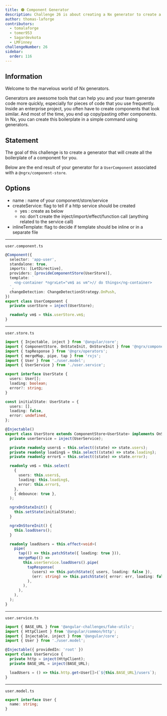 ```yaml
---
title: 🟠 Component Generator
description: Challenge 26 is about creating a Nx generator to create a custom component
author: thomas-laforge
contributors:
  - tomalaforge
  - tomer953
  - Sagardevkota
  - LMFinney
challengeNumber: 26
sidebar:
  order: 116
---
```


## Information

Welcome to the marvelous world of Nx generators.

Generators are awesome tools that can help you and your team generate code more quickly, especially for pieces of code that you use frequently. Inside an enterprise project, you often have to create components that look similar. And most of the time, you end up copy/pasting other components. In Nx, you can create this boilerplate in a simple command using generators.

## Statement

The goal of this challenge is to create a generator that will create all the boilerplate of a component for you.

Below are the end result of your generator for a `UserComponent` associated with a `@ngrx/component-store`.

## Options

- name : name of your component/store/service
- createService: flag to tell if a http service should be created
  - yes : create as below
  - no: don't create the inject/import/effect/function call (anything related to the service call)
- inlineTemplate: flag to decide if template should be inline or in a separate file

---

`user.component.ts`

```ts
@Component({
  selector: 'app-user',
  standalone: true,
  imports: [LetDirective],
  providers: [provideComponentStore(UserStore)],
  template: `
    <ng-container *ngrxLet="vm$ as vm">// do things</ng-container>
  `,
  changeDetection: ChangeDetectionStrategy.OnPush,
})
export class UserComponent {
  private userStore = inject(UserStore);

  readonly vm$ = this.userStore.vm$;
}
```

---

`user.store.ts`

```ts
import { Injectable, inject } from '@angular/core';
import { ComponentStore, OnStateInit, OnStoreInit } from '@ngrx/component-store';
import { tapResponse } from '@ngrx/operators';
import { mergeMap, pipe, tap } from 'rxjs';
import { User } from './user.model';
import { UserService } from './user.service';

export interface UserState {
  users: User[];
  loading: boolean;
  error?: string;
}

const initialState: UserState = {
  users: [],
  loading: false,
  error: undefined,
};

@Injectable()
export class UserStore extends ComponentStore<UserState> implements OnStateInit, OnStoreInit {
  private userService = inject(UserService);

  private readonly users$ = this.select((state) => state.users);
  private readonly loading$ = this.select((state) => state.loading);
  private readonly error$ = this.select((state) => state.error);

  readonly vm$ = this.select(
    {
      users: this.users$,
      loading: this.loading$,
      error: this.error$,
    },
    { debounce: true },
  );

  ngrxOnStateInit() {
    this.setState(initialState);
  }

  ngrxOnStoreInit() {
    this.loadUsers();
  }

  readonly loadUsers = this.effect<void>(
    pipe(
      tap(() => this.patchState({ loading: true })),
      mergeMap(() =>
        this.userService.loadUsers().pipe(
          tapResponse(
            (users) => this.patchState({ users, loading: false }),
            (err: string) => this.patchState({ error: err, loading: false }),
          ),
        ),
      ),
    ),
  );
}
```

---

`user.service.ts`

```ts
import { BASE_URL } from '@angular-challenges/fake-utils';
import { HttpClient } from '@angular/common/http';
import { Injectable, inject } from '@angular/core';
import { User } from './user.model';

@Injectable({ providedIn: 'root' })
export class UserService {
  private http = inject(HttpClient);
  private BASE_URL = inject(BASE_URL);

  loadUsers = () => this.http.get<User[]>(`${this.BASE_URL}/users`);
}
```

---

`user.model.ts`

```ts
export interface User {
  name: string;
}
```
